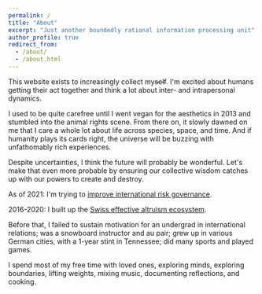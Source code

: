 ```yaml
---
permalink: /
title: "About"
excerpt: "Just another boundedly rational information processing unit"
author_profile: true
redirect_from: 
  - /about/
  - /about.html
---
```


This website exists to increasingly collect my~~self~~. I'm excited about humans getting their act together and think a lot about inter- and intrapersonal dynamics.

I used to be quite carefree until I went vegan for the aesthetics in 2013 and stumbled into the animal rights scene. From there on, it slowly dawned on me that I care a whole lot about life across species, space, and time. And if humanity plays its cards right, the universe will be buzzing with unfathomably rich experiences.

Despite uncertainties, I think the future will probably be wonderful. Let's make that even more probable by ensuring our collective wisdom catches up with our powers to create and destroy.

As of 2021: I'm trying to [improve international risk governance](https://simoninstitute.ch/).

2016-2020: I built up the [Swiss effective altruism ecosystem](https://effectivealtruism.ch/).

Before that, I failed to sustain motivation for an undergrad in international relations; was a snowboard instructor and au pair; grew up in various German cities, with a 1-year stint in Tennessee; did many sports and played games.

I spend most of my free time with loved ones, exploring minds, exploring boundaries, lifting weights, mixing music, documenting reflections, and cooking.
